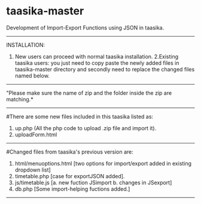 # taasika-master
Development of Import-Export Functions using JSON in taasika.
__________________________________________________________________________________________________________________________________________

INSTALLATION:
1. New users can proceed with normal taasika installation.
2.Existing taasika users:  you just need to copy paste the newly added files in taasika-master directory and secondly need to replace the changed files named below.
__________________________________________________________________________________________________________________________________________

"Please make sure the name of zip and the folder inside the zip are matching.*
__________________________________________________________________________________________________________________________________________

#There are some new files included in this taasika listed as:
1. up.php
    (All the php code to upload .zip file and import it).
2. uploadForm.html
__________________________________________________________________________________________________________________________________________

#Changed files from taasika's previous version are:
 1. html/menuoptions.html [two options for import/export added in existing dropdown list]
 2. timetable.php    [case for exportJSON added].
 3. js/timetable.js     [a. new fuction JSimport b. changes in JSexport]
 4. db.php           [Some import-helping fuctions added.]
__________________________________________________________________________________________________________________________________________ 
